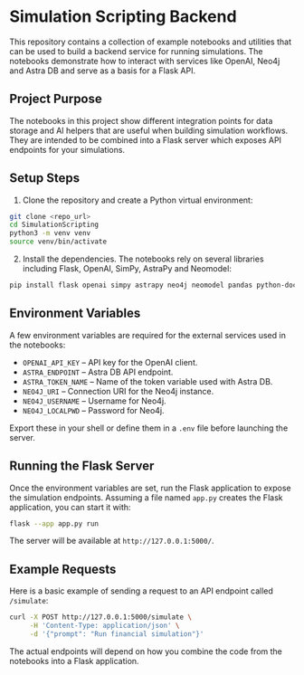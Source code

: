 # Simulation Scripting Backend

This repository contains a collection of example notebooks and utilities that can be used to build a backend service for running simulations. The notebooks demonstrate how to interact with services like OpenAI, Neo4j and Astra DB and serve as a basis for a Flask API.

## Project Purpose

The notebooks in this project show different integration points for data storage and AI helpers that are useful when building simulation workflows. They are intended to be combined into a Flask server which exposes API endpoints for your simulations.

## Setup Steps

1. Clone the repository and create a Python virtual environment:

```bash
git clone <repo_url>
cd SimulationScripting
python3 -m venv venv
source venv/bin/activate
```

2. Install the dependencies. The notebooks rely on several libraries including Flask, OpenAI, SimPy, AstraPy and Neomodel:

```bash
pip install flask openai simpy astrapy neo4j neomodel pandas python-docx beautifulsoup4
```

## Environment Variables

A few environment variables are required for the external services used in the notebooks:

- `OPENAI_API_KEY` – API key for the OpenAI client.
- `ASTRA_ENDPOINT` – Astra DB API endpoint.
- `ASTRA_TOKEN_NAME` – Name of the token variable used with Astra DB.
- `NEO4J_URI` – Connection URI for the Neo4j instance.
- `NEO4J_USERNAME` – Username for Neo4j.
- `NEO4J_LOCALPWD` – Password for Neo4j.

Export these in your shell or define them in a `.env` file before launching the server.

## Running the Flask Server

Once the environment variables are set, run the Flask application to expose the simulation endpoints. Assuming a file named `app.py` creates the Flask application, you can start it with:

```bash
flask --app app.py run
```

The server will be available at `http://127.0.0.1:5000/`.

## Example Requests

Here is a basic example of sending a request to an API endpoint called `/simulate`:

```bash
curl -X POST http://127.0.0.1:5000/simulate \
     -H 'Content-Type: application/json' \
     -d '{"prompt": "Run financial simulation"}'
```

The actual endpoints will depend on how you combine the code from the notebooks into a Flask application.

